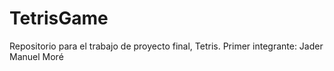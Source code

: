 # TetrisGame
Repositorio para el trabajo de proyecto final, Tetris.
Primer integrante: Jader Manuel Moré
